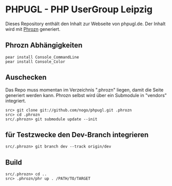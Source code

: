 # PHPUGL - PHP UserGroup Leipzig

Dieses Repository enthält den Inhalt zur Webseite von phpugl.de. Der Inhalt wird mit [Phrozn] generiert.

[Phrozn]: http://www.phrozn.info/

## Phrozn Abhängigkeiten

    pear install Console_CommandLine
    pear install Console_Color

## Auschecken

Das Repo muss momentan im Verzeichnis ".phrozn" liegen, damit die Seite generiert werden kann. Phrozn selbst wird über ein Submodule in "vendors" integriert. 

    src> git clone git://github.com/nogo/phpugl.git .phrozn
    src> cd .phrozn
    src/.phrozn> git submodule update --init

## für Testzwecke den Dev-Branch integrieren

    src/.phrozn> git branch dev --track origin/dev

## Build

    src/.phrozn> cd ..
    src> .phrozn/phr up . /PATH/TO/TARGET
